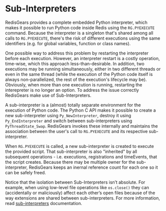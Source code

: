 # Sub-Interpreters

RedisGears provides a complete embedded Python interpreter, which makes it possible to run Python code inside Redis using the `RG.PYEXECUTE` command. Because the interpreter is a singleton that's shared among all calls to `RG.PYEXECUTE`, there's the risk of different executions using the same identifiers (e.g. for global variables, function or class names).

One  possible way to address this problem by restarting the interpreter before each execution. However, an interpreter restart is a costly operation, time-wise, which this approach less-than-desirable. In addition, two executions may be running simultaneously, either in two different threads or even in the same thread (while the execution of the Python code itself is always non-parallelized, the rest of the execution's lifecycle may be). Obviously, when more than one execution is running, restarting the interepreter is no longer an option. To address the issue correctly RedisGears make use of Sub-Interpreters.

A sub-interpreter is a (almost) totally separate environment for the execution of Python code. The Python C API makes it possible to create a new sub-interpreter using `Py_NewInterpreter`, destroy it using `Py_EndInterpreter` and switch between sub-interpreters using `PyThreadState_Swap`. RedisGears invokes these internally and maintains the association between the user's call to `RG.PYEXECUTE` and its respective sub-interpreter.

When `RG.PYEXECUTE` is called, a new sub-interpreter is created to execute the provided script. That sub-interpreter is also "inherited" by all subsequent operations - i.e. executions, registrations and timeEvents, that the script creates. Because there may be multiple owner for the sub-interpreter, RedisGears keeps an inernal reference count for each one so it can be safely freed.

Notice that the isolation between Sub-Interpreters isn’t absolute. For example, when using low-level file operations like `os.close()` they can (accidentally or maliciously) affect each other’s open files because of the way extensions are shared between sub-interpreters. For more information, read [sub-interpreters](https://docs.python.org/3/c-api/init.html) documentation.